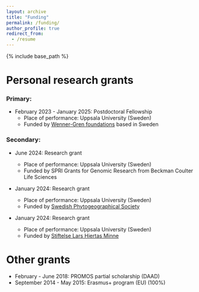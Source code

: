 ```yaml
---
layout: archive
title: "Funding"
permalink: /funding/
author_profile: true
redirect_from:
  - /resume
---
```


{% include base_path %}

Personal research grants
======

### Primary: 

* February 2023 - January 2025: Postdoctoral Fellowship 
  * Place of performance: Uppsala University (Sweden)
  * Funded by <a href="https://www.swgc.org/en/welcome">Wenner-Gren foundations<a/> based in Sweden

### Secondary:

* June 2024: Research grant 
  * Place of performance: Uppsala University (Sweden)
  * Funded by SPRI Grants for Genomic Research from Beckman Coulter Life Sciences

* January 2024: Research grant
  * Place of performance: Uppsala University (Sweden)
  * Funded by <a href="https://sites.google.com/view/svsplantgeogr/home">Swedish Phytogeographical Society</a>

* January 2024: Research grant
  * Place of performance: Uppsala University (Sweden)
  * Funded by <a href="https://www.larshiertasminne.se/sv/">Stiftelse Lars Hiertas Minne<a/>


Other grants
======
* February - June 2018: PROMOS partial scholarship (DAAD)
* September 2014 - May 2015: Erasmus+ program (EU) (100%)


